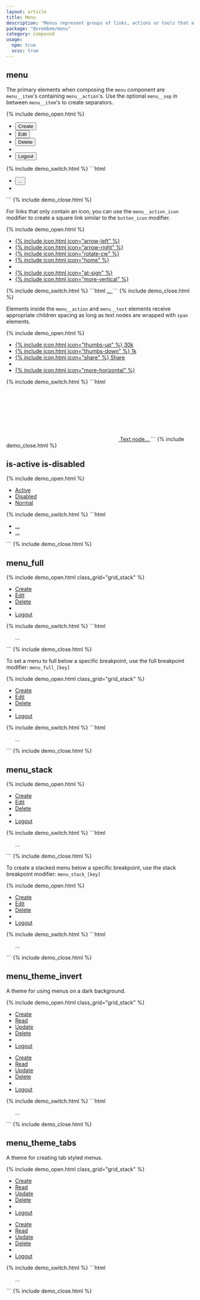 ```yaml
---
layout: article
title: Menu
description: "Menus represent groups of links, actions or tools that a user can interact with."
package: "@vrembem/menu"
category: compound
usage:
  npm: true
  scss: true
---
```


## menu

The primary elements when composing the `menu` component are `menu__item`'s containing `menu__action`'s. Use the optional `menu__sep` in between `menu__item`'s to create separators.

{% include demo_open.html %}
<div class="scroll-box">
  <ul class="menu">
    <li class="menu__item">
      <button class="menu__action">Create</button>
    </li>
    <li class="menu__item">
      <button class="menu__action">Edit</button>
    </li>
    <li class="menu__item">
      <button class="menu__action">Delete</button>
    </li>
    <li class="menu__sep"></li>
    <li class="menu__item">
      <button class="menu__action">Logout</button>
    </li>
  </ul>
</div>
{% include demo_switch.html %}
```html
<ul class="menu">
  <li class="menu__item">
    <button class="menu__action">
      ...
    </button>
  </li>
  <li class="menu__sep"></li>
</ul>
```
{% include demo_close.html %}

For links that only contain an icon, you can use the `menu__action_icon` modifier to create a square link similar to the `button_icon` modifier.

{% include demo_open.html %}
<div class="scroll-box">
  <ul class="menu">
    <li class="menu__item">
      <a class="menu__action menu__action_icon" href="#">
        {% include icon.html icon="arrow-left" %}
      </a>
    </li>
    <li class="menu__item">
      <a class="menu__action menu__action_icon" href="#">
        {% include icon.html icon="arrow-right" %}
      </a>
    </li>
    <li class="menu__item">
      <a class="menu__action menu__action_icon" href="#">
        {% include icon.html icon="rotate-cw" %}
      </a>
    </li>
    <li class="menu__item">
      <a class="menu__action menu__action_icon" href="#">
        {% include icon.html icon="home" %}
      </a>
    </li>
    <li class="menu__sep"></li>
    <li class="menu__item">
      <a class="menu__action menu__action_icon" href="#">
        {% include icon.html icon="at-sign" %}
      </a>
    </li>
    <li class="menu__item">
      <a class="menu__action menu__action_icon" href="#">
        {% include icon.html icon="more-vertical" %}
      </a>
    </li>
  </ul>
</div>
{% include demo_switch.html %}
```html
<a class="menu__action menu__action_icon" href="#">
  ...
</a>
```
{% include demo_close.html %}

Elements inside the `menu__action` and `menu__text` elements receive appropriate children spacing as long as text nodes are wrapped with `span` elements.

{% include demo_open.html %}
<div class="scroll-box">
  <ul class="menu">
    <li class="menu__item">
      <a class="menu__action" href="#">
        {% include icon.html icon="thumbs-up" %}
        <span>30k</span>
      </a>
    </li>
    <li class="menu__item">
      <a class="menu__action" href="#">
        {% include icon.html icon="thumbs-down" %}
        <span>1k</span>
      </a>
    </li>
    <li class="menu__item">
      <a class="menu__action" href="#">
        {% include icon.html icon="share" %}
        <span>Share</span>
      </a>
    </li>
    <li class="menu__sep"></li>
    <li class="menu__item">
      <a class="menu__action menu__action_icon" href="#">
        {% include icon.html icon="more-horizontal" %}
      </a>
    </li>
  </ul>
</div>
{% include demo_switch.html %}
```html
<a class="menu__action" href="#">
  <svg class="icon" role="img">
    <!-- Icon markup... -->
  </svg>
  <span>Text node...</span>
</a>
```
{% include demo_close.html %}

## is-active is-disabled

{% include demo_open.html %}
<div class="scroll-box">
  <ul class="menu">
    <li class="menu__item">
      <a class="menu__action is-active" href="#">Active</a>
    </li>
    <li class="menu__item">
      <a class="menu__action is-disabled" href="#">Disabled</a>
    </li>
    <li class="menu__item">
      <a class="menu__action" href="#">Normal</a>
    </li>
  </ul>
</div>
{% include demo_switch.html %}
```html
<ul class="menu">
  <li class="menu__item">
    <a class="menu__action is-active" href="#">
      ...
    </a>
  </li>
  <li class="menu__item">
    <a class="menu__action is-disabled" href="#">
      ...
    </a>
  </li>
</ul>
```
{% include demo_close.html %}

## menu_full

{% include demo_open.html class_grid="grid_stack" %}
<div class="scroll-box">
  <ul class="menu menu_full">
    <li class="menu__item">
      <a class="menu__action" href="#">Create</a>
    </li>
    <li class="menu__item">
      <a class="menu__action" href="#">Edit</a>
    </li>
    <li class="menu__item">
      <a class="menu__action" href="#">Delete</a>
    </li>
    <li class="menu__sep"></li>
    <li class="menu__item">
      <a class="menu__action" href="#">Logout</a>
    </li>
  </ul>
</div>
{% include demo_switch.html %}
```html
<ul class="menu menu_full">...</ul>
```
{% include demo_close.html %}

To set a menu to full below a specific breakpoint, use the full breakpoint modifier: `menu_full_[key]`

{% include demo_open.html class_grid="grid_stack" %}
<div class="scroll-box">
  <ul class="menu menu_full_lg">
    <li class="menu__item">
      <a class="menu__action" href="#">Create</a>
    </li>
    <li class="menu__item">
      <a class="menu__action" href="#">Edit</a>
    </li>
    <li class="menu__item">
      <a class="menu__action" href="#">Delete</a>
    </li>
    <li class="menu__sep"></li>
    <li class="menu__item">
      <a class="menu__action" href="#">Logout</a>
    </li>
  </ul>
</div>
{% include demo_switch.html %}
```html
<ul class="menu menu_full_lg">...</ul>
```
{% include demo_close.html %}

## menu_stack

{% include demo_open.html %}
<ul class="menu menu_stack">
  <li class="menu__item">
    <a class="menu__action" href="#">Create</a>
  </li>
  <li class="menu__item">
    <a class="menu__action" href="#">Edit</a>
  </li>
  <li class="menu__item">
    <a class="menu__action" href="#">Delete</a>
  </li>
  <li class="menu__sep"></li>
  <li class="menu__item">
    <a class="menu__action" href="#">Logout</a>
  </li>
</ul>
{% include demo_switch.html %}
```html
<ul class="menu menu_stack">
  ...
</ul>
```
{% include demo_close.html %}

To create a stacked menu below a specific breakpoint, use the stack breakpoint modifier: `menu_stack_[key]`

{% include demo_open.html %}
<ul class="menu menu_stack_lg">
  <li class="menu__item">
    <a class="menu__action" href="#">Create</a>
  </li>
  <li class="menu__item">
    <a class="menu__action" href="#">Edit</a>
  </li>
  <li class="menu__item">
    <a class="menu__action" href="#">Delete</a>
  </li>
  <li class="menu__sep"></li>
  <li class="menu__item">
    <a class="menu__action" href="#">Logout</a>
  </li>
</ul>
{% include demo_switch.html %}
```html
<ul class="menu menu_stack_lg">
  ...
</ul>
```
{% include demo_close.html %}

## menu_theme_invert

A theme for using menus on a dark background.

{% include demo_open.html class_grid="grid_stack" %}
<div class="padding background-night radius gap">
  <div class="scroll-box">
    <ul class="menu menu_theme_invert">
      <li class="menu__item">
        <a class="menu__action is-active" href="#">Create</a>
      </li>
      <li class="menu__item">
        <a class="menu__action" href="#">Read</a>
      </li>
      <li class="menu__item">
        <a class="menu__action is-disabled" href="#">Update</a>
      </li>
      <li class="menu__item">
        <a class="menu__action" href="#">Delete</a>
      </li>
      <li class="menu__sep"></li>
      <li class="menu__item">
        <a class="menu__action" href="#">Logout</a>
      </li>
    </ul>
  </div>
  <ul class="menu menu_stack menu_theme_invert">
    <li class="menu__item">
      <a class="menu__action is-active" href="#">Create</a>
    </li>
    <li class="menu__item">
      <a class="menu__action" href="#">Read</a>
    </li>
    <li class="menu__item">
      <a class="menu__action is-disabled" href="#">Update</a>
    </li>
    <li class="menu__item">
      <a class="menu__action" href="#">Delete</a>
    </li>
    <li class="menu__sep"></li>
    <li class="menu__item">
      <a class="menu__action" href="#">Logout</a>
    </li>
  </ul>
</div>
{% include demo_switch.html %}
```html
<ul class="menu menu_theme_invert">
  ...
</ul>
```
{% include demo_close.html %}

## menu_theme_tabs

A theme for creating tab styled menus.

{% include demo_open.html class_grid="grid_stack" %}
<div class="gap">
  <div class="scroll-box">
    <ul class="menu menu_theme_tabs">
      <li class="menu__item">
        <a class="menu__action is-active" href="#">Create</a>
      </li>
      <li class="menu__item">
        <a class="menu__action" href="#">Read</a>
      </li>
      <li class="menu__item">
        <a class="menu__action is-disabled" href="#">Update</a>
      </li>
      <li class="menu__item">
        <a class="menu__action" href="#">Delete</a>
      </li>
      <li class="menu__sep"></li>
      <li class="menu__item">
        <a class="menu__action" href="#">Logout</a>
      </li>
    </ul>
  </div>
  <ul class="menu menu_stack menu_theme_tabs">
    <li class="menu__item">
      <a class="menu__action is-active" href="#">Create</a>
    </li>
    <li class="menu__item">
      <a class="menu__action" href="#">Read</a>
    </li>
    <li class="menu__item">
      <a class="menu__action is-disabled" href="#">Update</a>
    </li>
    <li class="menu__item">
      <a class="menu__action" href="#">Delete</a>
    </li>
    <li class="menu__sep"></li>
    <li class="menu__item">
      <a class="menu__action" href="#">Logout</a>
    </li>
  </ul>
</div>
{% include demo_switch.html %}
```html
<ul class="menu menu_theme_tabs">
  ...
</ul>
```
{% include demo_close.html %}

